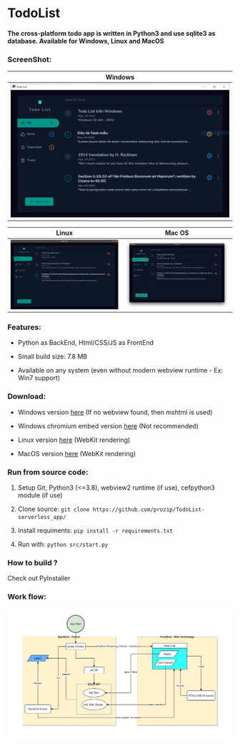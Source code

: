 # TodoList

#### The cross-platform todo app is written in Python3 and use sqlite3 as database. Available for Windows, Linux and MacOS

### ScreenShot:

| Windows                                                      |
| ------------------------------------------------------------ |
| ![](https://github.com/prozip/TodoList-serverless_app/raw/master/image/win_test.png) |

| Linux                                                        | Mac OS                                                       |
| ------------------------------------------------------------ | ------------------------------------------------------------ |
| ![](https://github.com/prozip/TodoList-serverless_app/raw/master/image/linux_test.png) | ![](https://github.com/prozip/TodoList-serverless_app/raw/master/image/macosx_test.png) |



### Features:

- Python as BackEnd, Html/CSS/JS as FrontEnd

- Small build size: 7.8 MB

- Available on any system (even without modern webview runtime - Ex: Win7 support)

  

### Download:

- Windows version [here](https://github.com/prozip/TodoList-serverless_app/raw/master/build/windows/todo.exe) (If no webview found, then mshtml is used)

- Windows chromium embed version [here](https://github.com/prozip/TodoList-serverless_app/raw/master/build/windows/todo_chromium.exe) (Not recommended)

- Linux version [here](https://github.com/prozip/TodoList-serverless_app/raw/master/build/linux/todo) (WebKit rendering)

- MacOS version [here](https://github.com/prozip/TodoList-serverless_app/raw/master/build/macosx/todo) (WebKit rendering)

  

### Run from source code:

1. Setup Git, Python3 (<=3.8), webview2 runtime (if use), cefpython3 module (if use)

2. Clone source: `git clone https://github.com/prozip/TodoList-serverless_app/`

3. Install requiments: `pip install -r requirements.txt`

4. Run with: `python src/start.py`

   

### How to build ?

 Check out PyInstaller





### Work flow:

![app_flow](https://github.com/prozip/TodoList-serverless_app/blob/master/image/app_flow.png)



